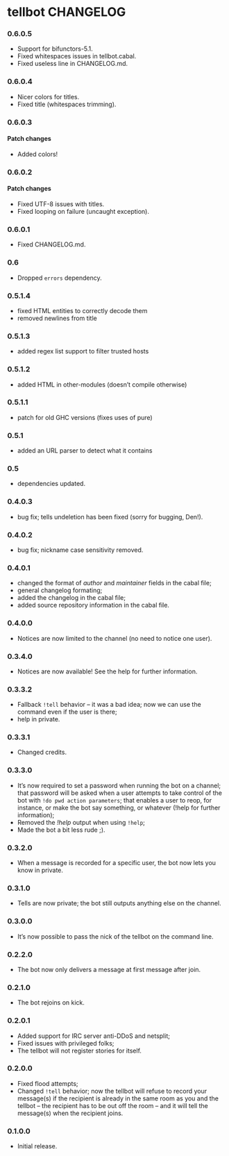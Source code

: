 tellbot CHANGELOG
=================

### 0.6.0.5

- Support for bifunctors-5.1.
- Fixed whitespaces issues in tellbot.cabal.
- Fixed useless line in CHANGELOG.md. 

### 0.6.0.4

- Nicer colors for titles.
- Fixed title (whitespaces trimming).

### 0.6.0.3

#### Patch changes

- Added colors!

### 0.6.0.2

#### Patch changes

- Fixed UTF-8 issues with titles.
- Fixed looping on failure (uncaught exception).

### 0.6.0.1

- Fixed CHANGELOG.md.

### 0.6

- Dropped `errors` dependency.

### 0.5.1.4

- fixed HTML entities to correctly decode them
- removed newlines from title

### 0.5.1.3

- added regex list support to filter trusted hosts

### 0.5.1.2

- added HTML in other-modules (doesn’t compile otherwise)

### 0.5.1.1

- patch for old GHC versions (fixes uses of pure)

### 0.5.1

- added an URL parser to detect what it contains

### 0.5

- dependencies updated.

### 0.4.0.3

- bug fix; tells undeletion has been fixed (sorry for bugging, Den!).

### 0.4.0.2

- bug fix; nickname case sensitivity removed.

### 0.4.0.1

- changed the format of *author* and *maintainer* fields in the cabal file;
- general changelog formating;
- added the changelog in the cabal file;
- added source repository information in the cabal file.

### 0.4.0.0

- Notices are now limited to the channel (no need to notice one user).

### 0.3.4.0

- Notices are now available! See the help for further information.

### 0.3.3.2

- Fallback `!tell` behavior – it was a bad idea; now we can use the command
  even if the user is there;
- help in private.

### 0.3.3.1

- Changed credits.

### 0.3.3.0

- It’s now required to set a password when running the bot on a channel; that
  password will be asked when a user attempts to take control of the bot with
  `!do pwd action parameters`; that enables a user to reop, for instance, or
  make the bot say something, or whatever (!help for further information);
- Removed the *!help* output when using `!help`;
- Made the bot a bit less rude ;).

### 0.3.2.0

- When a message is recorded for a specific user, the bot now lets you know
  in private.

### 0.3.1.0

- Tells are now private; the bot still outputs anything else on the channel.

### 0.3.0.0

- It’s now possible to pass the nick of the tellbot on the command line.

### 0.2.2.0

- The bot now only delivers a message at first message after join.

### 0.2.1.0

- The bot rejoins on kick.

### 0.2.0.1

- Added support for IRC server anti-DDoS and netsplit;
- Fixed issues with privileged folks;
- The tellbot will not register stories for itself.

### 0.2.0.0

- Fixed flood attempts;
- Changed `!tell` behavior; now the tellbot will refuse to record your message(s) if
  the recipient is already in the same room as you and the tellbot – the
  recipient has to be out off the room – and it will tell the message(s) when
  the recipient joins.

### 0.1.0.0

- Initial release.
